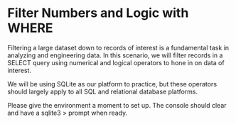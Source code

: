 # Filter Numbers and Logic with WHERE

Filtering a large dataset down to records of interest is a fundamental task in analyzing and engineering data. In this scenario, we will filter records in a SELECT query using numerical and logical operators to hone in on data of interest. 

We will be using SQLite as our platform to practice, but these operators should largely apply to all SQL and relational database platforms.

Please give the environment a moment to set up. The console should clear and have a sqlite3 > prompt when ready. 